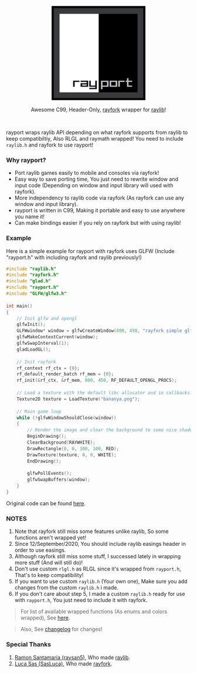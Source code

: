 <div align="center">
    <img src="rayport.png" width="256", height="256">  
    <p>Awesome C99, Header-Only, <a href="https://github.com/SasLuca/rayfork">rayfork</a> wrapper for <a href="https://github.com/raysan5/raylib">raylib</a>!</p>
</div><br>

rayport wraps raylib API depending on what rayfork supports from raylib to keep compatibiltiy, Also RLGL and raymath wrapped!
You need to include `raylib.h` and rayfork to use rayport!

### Why rayport?

- Port raylib games easily to mobile and consoles via rayfork!
- Easy way to save porting time, You just need to rewrite window and input code (Depending on window and input library will used with rayfork).
- More independency to raylib code via rayfork (As rayfork can use any window and input library).
- rayport is written in C99, Making it portable and easy to use anywhere you name it!
- Can make bindings easier if you rely on rayfork but with using raylib!

### Example

Here is a simple example for rayport with rayfork uses GLFW (Include "rayport.h" with including rayfork and raylib previously!)

```c
#include "raylib.h"
#include "rayfork.h"
#include "glad.h"
#include "rayport.h"
#include "GLFW/glfw3.h"

int main()
{
    // Init glfw and opengl
    glfwInit();
    GLFWwindow* window = glfwCreateWindow(800, 450, "rayfork simple glfw example", NULL, NULL);
    glfwMakeContextCurrent(window);
    glfwSwapInterval(1);
    gladLoadGL();

    // Init rayfork
    rf_context rf_ctx = {0};
    rf_default_render_batch rf_mem = {0};
    rf_init(&rf_ctx, &rf_mem, 800, 450, RF_DEFAULT_OPENGL_PROCS);

    // Load a texture with the default libc allocator and io callbacks.
    Texture2D texture = LoadTexture("bananya.png");

    // Main game loop
    while (!glfwWindowShouldClose(window))
    {
        // Render the image and clear the background to some nice shade of white
        BeginDrawing();
        ClearBackground(RAYWHITE);
        DrawRectangle(0, 0, 100, 100, RED);
        DrawTexture(texture, 0, 0, WHITE);
        EndDrawing();

        glfwPollEvents();
        glfwSwapBuffers(window);
    }
}
```

Original code can be found [here](https://github.com/SasLuca/rayfork-tests/blob/master/special-setup-tests/simple-glfw/main.c).

### NOTES

1. Note that rayfork still miss some features unlike raylib, So some functions aren't wrapped yet!
2. Since 12/September/2020, You should include raylib easings header in order to use easings.
3. Although rayfork still miss some stuff, I successed lately in wrapping more stuff (And will still do)!
4. Don't use custom `rlgl.h` as RLGL since it's wrapped from `rayport.h`, That's to keep compatibility!
5. If you want to use custom `raylib.h` (Your own one), Make sure you add changes from the custom `raylib.h` i made.
6. If you don't care about step 5, I made a custom `raylib.h` ready for use with `rayport.h`, You just need to include it with rayfork.

> For list of available wrapped functions (As enums and colors wrapped), See [here](https://github.com/Rabios/rayport/blob/master/api.md).

> Also, See [changelog](https://github.com/Rabios/rayport/blob/master/changelog.md) for changes!

### Special Thanks

1. [Ramon Santamaria (raysan5)](https://github.com/raysan5), Who made [raylib](https://github.com/raysan5/raylib).
2. [Luca Sas (SasLuca)](https://github.com/SasLuca), Who made [rayfork](https://github.com/SasLuca/rayfork).
